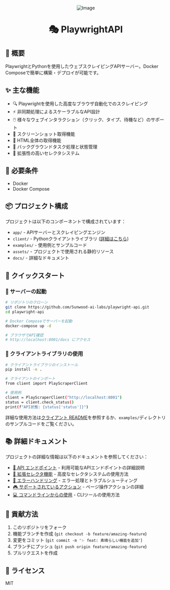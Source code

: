 <div align="center">
  
![Image](https://github.com/user-attachments/assets/044e65b8-5d87-4b00-ba53-f59292cfcf8c)

# 🎭 PlaywrightAPI

</div>

## 🌟 概要

PlaywrightとPythonを使用したウェブスクレイピングAPIサーバー。Docker Composeで簡単に構築・デプロイが可能です。

## ✨ 主な機能

- 🔍 Playwrightを使用した高度なブラウザ自動化でのスクレイピング
- ⚡ 非同期処理によるスケーラブルなAPI設計
- 🖱️ 様々なウェブインタラクション（クリック、タイプ、待機など）のサポート
- 📸 スクリーンショット取得機能
- 📄 HTML全体の取得機能
- 🔄 バックグラウンドタスク処理と状態管理
- 🧩 拡張性の高いセレクタシステム

## 🔧 必要条件

- Docker
- Docker Compose

## 📦 プロジェクト構成

プロジェクトは以下のコンポーネントで構成されています：

- `app/` - APIサーバーとスクレイピングエンジン
- `client/` - Pythonクライアントライブラリ ([詳細はこちら](client/README.md))
- `examples/` - 使用例とサンプルコード
- `assets/` - プロジェクトで使用される静的リソース
- `docs/` - 詳細なドキュメント

## 🚀 クイックスタート

### 🐳 サーバーの起動

```bash
# リポジトリのクローン
git clone https://github.com/Sunwood-ai-labs/playwright-api.git
cd playwright-api

# Docker Composeでサーバーを起動
docker-compose up -d

# ブラウザでAPI確認
# http://localhost:8001/docs にアクセス
```

### 🐍 クライアントライブラリの使用

```bash
# クライアントライブラリのインストール
pip install -e .

# クライアントのインポート
from client import PlayScraperClient

# 使用例
client = PlayScraperClient("http://localhost:8001")
status = client.check_status()
print(f"API状態: {status['status']}")
```

詳細な使用方法は[クライアント README](client/README.md)を参照するか、`examples/`ディレクトリのサンプルコードをご覧ください。

## 📚 詳細ドキュメント

プロジェクトの詳細な情報は以下のドキュメントを参照してください：

- [📡 API エンドポイント](docs/api_endpoints.md) - 利用可能なAPIエンドポイントの詳細説明
- [🧩 拡張セレクタ機能](docs/selectors.md) - 高度なセレクタシステムの使用方法
- [🚨 エラーハンドリング](docs/error_handling.md) - エラー処理とトラブルシューティング
- [🎮 サポートされているアクション](docs/actions.md) - ページ操作アクションの詳細
- [💻 コマンドラインからの使用](docs/command_line.md) - CLIツールの使用方法

## 🤝 貢献方法

1. このリポジトリをフォーク
2. 機能ブランチを作成 (`git checkout -b feature/amazing-feature`)
3. 変更をコミット (`git commit -m '✨ feat: 素晴らしい機能を追加'`)
4. ブランチにプッシュ (`git push origin feature/amazing-feature`)
5. プルリクエストを作成

## 📜 ライセンス

MIT
